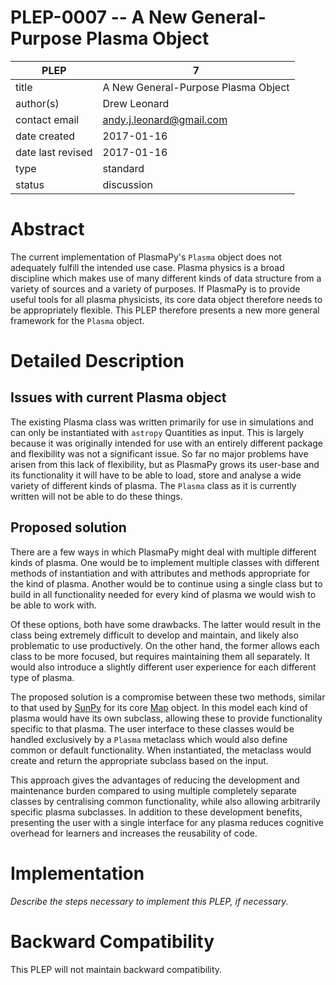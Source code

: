 # PLEP-0007 -- A New General-Purpose Plasma Object

| PLEP              | 7                                   |
|-------------------|-------------------------------------|
| title             | A New General-Purpose Plasma Object |
| author(s)         | Drew Leonard                        |
| contact email     | andy.j.leonard@gmail.com            |
| date created      | 2017-01-16                          |
| date last revised | 2017-01-16                          |
| type              | standard                            |
| status            | discussion                          |

# Abstract

The current implementation of PlasmaPy's `Plasma` object does not adequately fulfill the intended use case.
Plasma physics is a broad discipline which makes use of many different kinds of data structure from a variety of sources and a variety of purposes.
If PlasmaPy is to provide useful tools for all plasma physicists, its core data object therefore needs to be appropriately flexible.
This PLEP therefore presents a new more general framework for the `Plasma` object.

# Detailed Description

## Issues with current Plasma object

The existing Plasma class was written primarily for use in simulations and can only be instantiated with `astropy` Quantities as input.
This is largely because it was originally intended for use with an entirely different package and flexibility was not a significant issue.
So far no major problems have arisen from this lack of flexibility, but as PlasmaPy grows its user-base and its functionality it will have to be able to load, store and analyse a wide variety of different kinds of plasma.
The `Plasma` class as it is currently written will not be able to do these things.

## Proposed solution

There are a few ways in which PlasmaPy might deal with multiple different kinds of plasma.
One would be to implement multiple classes with different methods of instantiation and with attributes and methods appropriate for the kind of plasma.
Another would be to continue using a single class but to build in all functionality needed for every kind of plasma we would wish to be able to work with.

Of these options, both have some drawbacks.
The latter would result in the class being extremely difficult to develop and maintain, and likely also problematic to use productively.
On the other hand, the former allows each class to be more focused, but requires maintaining them all separately.
It would also introduce a slightly different user experience for each different type of plasma.

The proposed solution is a compromise between these two methods, similar to that used by [SunPy](sunpy.org) for its core [Map](http://docs.sunpy.org/en/stable/code_ref/map.html) object.
In this model each kind of plasma would have its own subclass, allowing these to provide functionality specific to that plasma.
The user interface to these classes would be handled exclusively by a `Plasma` metaclass which would also define common or default functionality.
When instantiated, the metaclass would create and return the appropriate subclass based on the input.

This approach gives the advantages of reducing the development and maintenance burden compared to using multiple completely separate classes by centralising common functionality, while also allowing arbitrarily specific plasma subclasses.
In addition to these development benefits, presenting the user with a single interface for any plasma reduces cognitive overhead for learners and increases the reusability of code.

# Implementation

*Describe the steps necessary to implement this PLEP, if necessary.*

# Backward Compatibility

This PLEP will not maintain backward compatibility.

<!-- # Decision Rationale -->

<!-- *Summarize the discussion on this PLEP and describe the reasoning -->
<!-- behind the decision, if necessary.* -->
